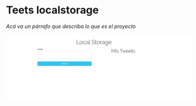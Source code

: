 # Teets localstorage

_Acá va un párrafo que describa lo que es el proyecto_

![Alt text](https://github.com/dhren2019/javascript-01/blob/master/localstorage/formularioLS/img1.jpg "screen")